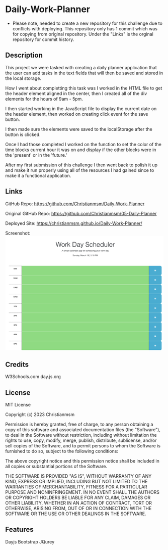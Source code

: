 # Daily-Work-Planner

* Please note, needed to create a new repository for this challenge due to conflicts with deploying. This repository only has 1 commit which was for copying from original repository. Under the "Links" is the orginal repository for commit history.

## Description

This project we were tasked with creating a daily planner application that the user can add tasks in the text fields that will then be saved and stored in the local storage. 

How I went about completting this task was I worked in the HTML file to get the header element aligned in the center, then I created all of the div elements for the hours of 9am - 5pm.

I then started working in the JavaScript file to display the current date on the header element, then worked on creating click event for the save button.

I then made sure the elements were saved to the localStorage after the button is clicked.

Once I had those completed I worked on the function to set the color of the time blocks current hour it was on and display if the other blocks were in the 'present' or in the 'future.'

After my first submission of this challenge I then went back to polish it up and make it run properly using all of the resources I had gained since to make it a functional application.


## Links

GitHub Repo:
https://github.com/Christianmsm/Daily-Work-Planner

Original GitHub Repo:
https://github.com/Christianmsm/05-Daily-Planner

Deployed Site:
https://christianmsm.github.io/Daily-Work-Planner/


Screenshot:
<img src="Daily-Work-Planner-Screenshot.png">

## Credits

W3Schools.com
day.js.org

## License

MIT License

Copyright (c) 2023 Christianmsm

Permission is hereby granted, free of charge, to any person obtaining a copy
of this software and associated documentation files (the "Software"), to deal
in the Software without restriction, including without limitation the rights
to use, copy, modify, merge, publish, distribute, sublicense, and/or sell
copies of the Software, and to permit persons to whom the Software is
furnished to do so, subject to the following conditions:

The above copyright notice and this permission notice shall be included in all
copies or substantial portions of the Software.

THE SOFTWARE IS PROVIDED "AS IS", WITHOUT WARRANTY OF ANY KIND, EXPRESS OR
IMPLIED, INCLUDING BUT NOT LIMITED TO THE WARRANTIES OF MERCHANTABILITY,
FITNESS FOR A PARTICULAR PURPOSE AND NONINFRINGEMENT. IN NO EVENT SHALL THE
AUTHORS OR COPYRIGHT HOLDERS BE LIABLE FOR ANY CLAIM, DAMAGES OR OTHER
LIABILITY, WHETHER IN AN ACTION OF CONTRACT, TORT OR OTHERWISE, ARISING FROM,
OUT OF OR IN CONNECTION WITH THE SOFTWARE OR THE USE OR OTHER DEALINGS IN THE
SOFTWARE.


## Features

Dayjs
Bootstrap
JQurey